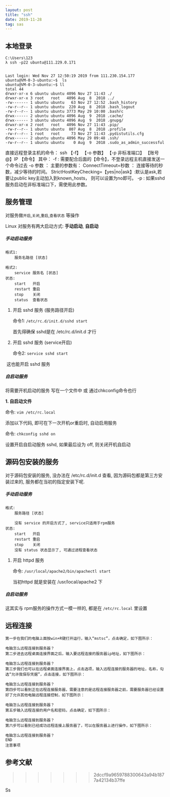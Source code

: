 ```yaml
---
layout: post
title: "ssh"
date: 2019-11-28
tag: sas
---
```








## 本地登录

```ssh
C:\Users\123
λ ssh -p22 ubuntu@111.229.0.171


```

```ssh
Last login: Wed Nov 27 12:50:19 2019 from 111.230.154.177
ubuntu@VM-0-3-ubuntu:~$  ls
ubuntu@VM-0-3-ubuntu:~$ ll
total 44
drwxr-xr-x 6 ubuntu ubuntu 4096 Nov 27 11:43 ./
drwxr-xr-x 3 root   root   4096 Aug  8  2018 ../
-rw------- 1 ubuntu ubuntu   63 Nov 27 12:52 .bash_history
-rw-r--r-- 1 ubuntu ubuntu  220 Aug  8  2018 .bash_logout
-rw-r--r-- 1 ubuntu ubuntu 3773 May 29 10:00 .bashrc
drwx------ 2 ubuntu ubuntu 4096 Aug  9  2018 .cache/
drwx------ 3 ubuntu ubuntu 4096 Aug  9  2018 .gnupg/
drwxr-xr-x 2 root   root   4096 Nov 27 11:43 .pip/
-rw-r--r-- 1 ubuntu ubuntu  807 Aug  8  2018 .profile
-rw-r--r-- 1 root   root     73 Nov 27 11:43 .pydistutils.cfg
drwx------ 2 ubuntu ubuntu 4096 May 29 09:48 .ssh/
-rw-r--r-- 1 ubuntu ubuntu    0 Aug  9  2018 .sudo_as_admin_successful
```



直接远程登录主机的命令： 
ssh 【-f】 【-o 参数】 【-p 非标准端口】 【账号@】IP 【命令】 
其中： 
-f : 需要配合后面的【命令】，不登录远程主机直接发送一个命令过去 
-o 参数 ： 主要的参数有： 
ConnectTimeout=秒数 ： 连接等待的秒数，减少等待的时间。 
StrictHostKeyChecking=【yes|no|ask】:默认是ask,若要让public key主动加入到known_hosts， 则可以设置为no即可。 
-p : 如果sshd服务启动在非标准端口下，需使用此参数。

## 服务管理

对服务做`开启`,`关闭`,`重启`,`查看状态` 等操作

Linux 对服务有两大启动方式: **手动启动**, **自启动**

##### 手动启动服务

```
格式1:
	服务名路径 [状态]
	
格式2:
	service 服务名 [状态]
状态:
	start 	开启
	restart 重启
	stop    关闭
	status  查看状态
```

1. 开启 sshd 服务 (服务路径开启)

   命令1: `/etc/rc.d/init.d/sshd start`

   首先得确保 sshd是在 /etc/rc.d/init.d 才行

2. 开启 sshd 服务 (service开启)

   命令2: `service sshd start`

​	这也能开启 sshd 服务

##### 自启动服务

将需要开机启动的服务 写在一个文件中 或 通过chkconfig命令也行

**1. 自启动文件**

命令: `vim /etc/rc.local`

添加以下代码, 即可在下一次开机or重启时, 自动启用服务



命令: `chkconfig sshd on`

设置开启自启动服务 sshd, 如果最后设为 off, 则关闭开机自启动

## 源码包安装的服务

对于源码包安装的服务, 没办法在 /etc/rc.d/init.d 查看, 因为源码包都是第三方安装过来的, 服务都在当初的指定安装下呢.

##### 手动启动服务

```
格式:
	服务路径 [状态]
	
	没有 service 的开启方式了, service只适用于rpm服务
状态:
	start 	开启
	restart 重启
	stop    关闭
	没有 status 状态显示了, 可通过进程查看状态
```

1. 开启 httpd 服务

   命令: `/usr/local/apache2/bin/apachectl start`

   当初httpd 就是安装在 /usr/local/apache2 下

##### 自启动服务

这其实与 rpm服务的操作方式一模一样的, 都是在 `/etc/rc.local` 里设置



## 远程连接

```
第一步在我们的电脑上面按win+R键打开运行，输入“mstsc”，点击确定，如下图所示：

电脑怎么远程连接到服务器？
第二步进去远程桌面连接界面之后，输入要远程连接的服务器ip地址，如下图所示：

电脑怎么远程连接到服务器？
第三步我们也可以在远程桌面连接界面上，点击选项，输入远程连接的服务器的地址，名称，勾选“允许我保存凭据”，点击连接，如下图所示：

电脑怎么远程连接到服务器？
第四步可以看到正在远程连接服务器，需要注意的是远程连接服务器之前，需要服务器已经设置好了允许其他电脑远程连接控制，如下图所示：

电脑怎么远程连接到服务器？
第五步输入远程连接的用户名和密码，点击确定，如下图所示：

电脑怎么远程连接到服务器？
第六步可以看到已经成功远程连接上服务器了，可以在服务器上进行操作，如下图所示：

电脑怎么远程连接到服务器？
END
注意事项
```









## 参考文献

>>>>>>> 2dccf9a9659788300643a94b1877a42134b37ffe
>>>>>>>
>>>>>>> 

Ss